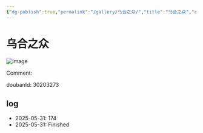 ```yaml
---
{"dg-publish":true,"permalink":"/gallery/乌合之众/","title":"乌合之众","created":"2025-06-02T12:37:17.179+08:00"}
---
```



# 乌合之众

![image](https://hiraeth-picbed.oss-cn-beijing.aliyuncs.com/20250531154833.webp)

Comment: 



doubanId: 30203273

## log

- 2025-05-31: 174
- 2025-05-31: Finished
